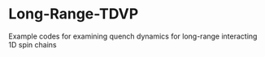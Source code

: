 # Long-Range-TDVP
Example codes for examining quench dynamics for long-range interacting 1D spin chains

